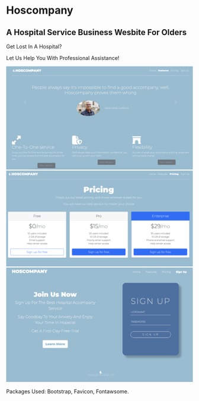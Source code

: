 # Hoscompany
## A Hospital Service Business Wesbite For Olders
Get Lost In A Hospital?

Let Us Help You With Professional Assistance!
  

![My Image](image/Mainpage.png)
![My Image](image/Pricing.png)
![My Image](image/Signup.png)

Packages Used: Bootstrap, Favicon, Fontawsome.